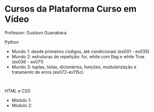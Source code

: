 # Cursos da Plataforma Curso em Vídeo

Professor: Gustavo Guanabara

Python
- Mundo 1: desde primeiros códigos, até condicionais (ex001 - ex035)
- Mundo 2: estruturas de repetição: for, while com flag e while True (ex036 - ex071)
- Mundo 3: tuplas, listas, dicionários, funções, modularização e tratamento de erros (ex072-ex115c)

<br>

HTML e CSS
- Módulo 1:
- Módulo 2:
